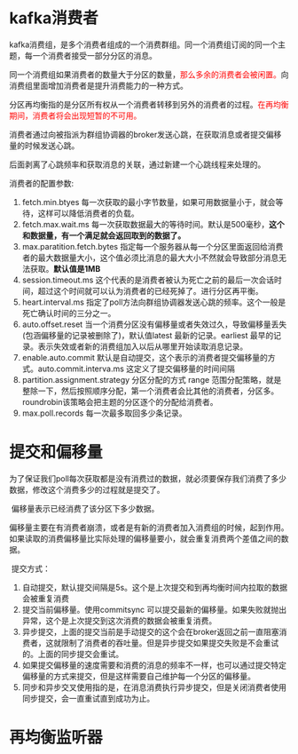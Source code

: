 # kafka消费者

​	kafka消费组，是多个消费者组成的一个消费群组。同一个消费组订阅的同一个主题，每一个消费者接受一部分分区的消息。

​	同一个消费组如果消费者的数量大于分区的数量，<font color="red">那么多余的消费者会被闲置。</font>向消费组里面增加消费者是提升消费能力的一种方式。

​	分区再均衡指的是分区所有权从一个消费者转移到另外的消费者的过程。<font color="red">在再均衡期间，消费者将会出现短暂的不可用。</font>

​	消费者通过向被指派为群组协调器的broker发送心跳，在获取消息或者提交偏移量的时候发送心跳。

​	后面剥离了心跳频率和获取消息的关联，通过新建一个心跳线程来处理的。	

消费者的配置参数:

1.  fetch.min.btyes 每一次获取的最小字节数量，如果可用数据量小于，就会等待，这样可以降低消费者的负载。
2.  fetch.max.wait.ms 每一次获取数据最大的等待时间。默认是500毫秒，**这个和数据量，有一个满足就会返回取到的数据了。**
   3.  max.paratition.fetch.bytes 指定每一个服务器从每一个分区里面返回给消费者的最大数据量大小，这个值必须比消息的最大大小不然就会导致部分消息无法获取。**默认值是1MB**
   4.  session.timeout.ms 这个代表的是消费者被认为死亡之前的最后一次会话时间，超过这个时间就可以认为消费者的已经死掉了。进行分区再平衡。
   5.  heart.interval.ms 指定了poll方法向群组协调器发送心跳的频率。这个一般是死亡确认时间的三分之一。
   6.  auto.offset.reset 当一个消费分区没有偏移量或者失效过久，导致偏移量丢失(包涵偏移量的记录被删除了)，默认值latest 最新的记录。earliest 最早的记录。表示失效或者新的消费组加入以后从哪里开始读取消息记录。
   7.  enable.auto.commit 默认是自动提交，这个表示的消费者提交偏移量的方式。auto.commit.interva.ms 这定义了提交偏移量的时间间隔
   8.  partition.assignment.strategy 分区分配的方式 range 范围分配策略，就是整除一下，然后按照顺序分配，第一个消费者会比其他的消费者，分区多。
         roundrobin该策略会把主题的分区逐个的分配给消费者。
   9.  max.poll.records 每一次最多取回多少条记录。



# 提交和偏移量

​	为了保证我们poll每次获取都是没有消费过的数据，就必须要保存我们消费了多少数据，修改这个消费多少的过程就是提交了。

​	偏移量表示已经消费了该分区下多少数据。

​	偏移量主要在有消费者崩溃，或者是有新的消费者加入消费组的时候，起到作用。如果读取的消费偏移量比实际处理的偏移量要小，就会重复消费两个差值之间的数据。

​	提交方式：

1. 自动提交，默认提交间隔是5s。这个是上次提交和到再均衡时间内拉取的数据会被重复消费
2. 提交当前偏移量。使用commitsync 可以提交最新的偏移量。如果失败就抛出异常，这个是上次提交到这次消费的数据会被重复消费。
3. 异步提交，上面的提交当前是手动提交的这个会在broker返回之前一直阻塞消费者，这就限制了消费者的吞吐量。但是异步提交如果提交失败是不会重试的。上面的同步提交会重试。
4. 如果提交偏移量的速度需要和消费的消息的频率不一样，也可以通过提交特定偏移量的方式来提交，但是这样需要自己维护每一个分区的偏移量。
5. 同步和异步交叉使用指的是，在消息消费执行异步提交，但是关闭消费者使用同步提交，会一直重试直到成功为止。



#	再均衡监听器

​	